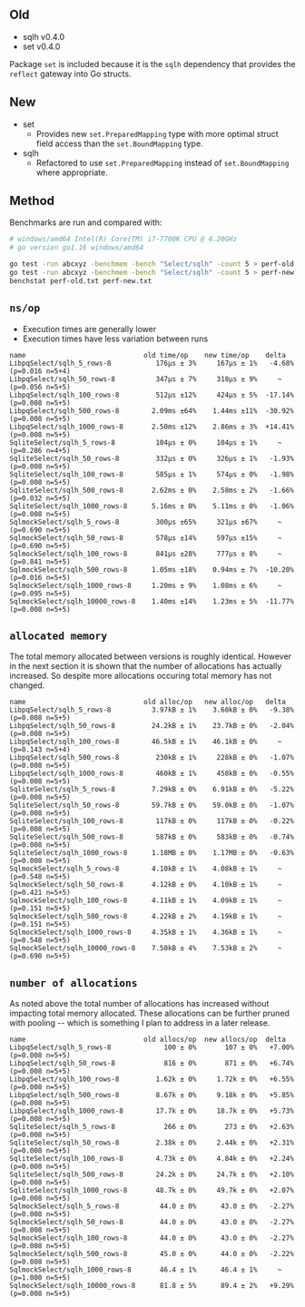## Old

-   sqlh v0.4.0
-   set v0.4.0

Package `set` is included because it is the `sqlh` dependency that provides the `reflect` gateway into Go structs.

## New

-   set
    -   Provides new `set.PreparedMapping` type with more optimal struct field access than the `set.BoundMapping` type.
-   sqlh
    -   Refactored to use `set.PreparedMapping` instead of `set.BoundMapping` where appropriate.

## Method

Benchmarks are run and compared with:

```bash
# windows/amd64 Intel(R) Core(TM) i7-7700K CPU @ 4.20GHz
# go version go1.16 windows/amd64

go test -run abcxyz -benchmem -bench "Select/sqlh" -count 5 > perf-old.txt  # old version
go test -run abcxyz -benchmem -bench "Select/sqlh" -count 5 > perf-new.txt  # new local branches
benchstat perf-old.txt perf-new.txt
```

## `ns/op`

-   Execution times are generally lower
-   Execution times have less variation between runs

```
name                             old time/op    new time/op    delta
LibpqSelect/sqlh_5_rows-8           176µs ± 3%     167µs ± 1%   -4.68%  (p=0.016 n=5+4)
LibpqSelect/sqlh_50_rows-8          347µs ± 7%     318µs ± 9%     ~     (p=0.056 n=5+5)
LibpqSelect/sqlh_100_rows-8         512µs ±12%     424µs ± 5%  -17.14%  (p=0.008 n=5+5)
LibpqSelect/sqlh_500_rows-8        2.09ms ±64%    1.44ms ±11%  -30.92%  (p=0.008 n=5+5)
LibpqSelect/sqlh_1000_rows-8       2.50ms ±12%    2.86ms ± 3%  +14.41%  (p=0.008 n=5+5)
SqliteSelect/sqlh_5_rows-8          104µs ± 0%     104µs ± 1%     ~     (p=0.286 n=4+5)
SqliteSelect/sqlh_50_rows-8         332µs ± 0%     326µs ± 1%   -1.93%  (p=0.008 n=5+5)
SqliteSelect/sqlh_100_rows-8        585µs ± 1%     574µs ± 0%   -1.98%  (p=0.008 n=5+5)
SqliteSelect/sqlh_500_rows-8       2.62ms ± 0%    2.58ms ± 2%   -1.66%  (p=0.032 n=5+5)
SqliteSelect/sqlh_1000_rows-8      5.16ms ± 0%    5.11ms ± 0%   -1.06%  (p=0.008 n=5+5)
SqlmockSelect/sqlh_5_rows-8         300µs ±65%     321µs ±67%     ~     (p=0.690 n=5+5)
SqlmockSelect/sqlh_50_rows-8        578µs ±14%     597µs ±15%     ~     (p=0.690 n=5+5)
SqlmockSelect/sqlh_100_rows-8       841µs ±28%     777µs ± 8%     ~     (p=0.841 n=5+5)
SqlmockSelect/sqlh_500_rows-8      1.05ms ±18%    0.94ms ± 7%  -10.20%  (p=0.016 n=5+5)
SqlmockSelect/sqlh_1000_rows-8     1.20ms ± 9%    1.08ms ± 6%     ~     (p=0.095 n=5+5)
SqlmockSelect/sqlh_10000_rows-8    1.40ms ±14%    1.23ms ± 5%  -11.77%  (p=0.008 n=5+5)
```

## `allocated memory`

The total memory allocated between versions is roughly identical. However in the next section it is shown that the number of allocations has actually increased. So despite more allocations occuring total memory has not changed.

```
name                             old alloc/op   new alloc/op   delta
LibpqSelect/sqlh_5_rows-8          3.97kB ± 1%    3.60kB ± 0%   -9.38%  (p=0.008 n=5+5)
LibpqSelect/sqlh_50_rows-8         24.2kB ± 1%    23.7kB ± 0%   -2.04%  (p=0.008 n=5+5)
LibpqSelect/sqlh_100_rows-8        46.5kB ± 1%    46.1kB ± 0%     ~     (p=0.143 n=5+4)
LibpqSelect/sqlh_500_rows-8         230kB ± 1%     228kB ± 0%   -1.07%  (p=0.008 n=5+5)
LibpqSelect/sqlh_1000_rows-8        460kB ± 1%     458kB ± 0%   -0.55%  (p=0.008 n=5+5)
SqliteSelect/sqlh_5_rows-8         7.29kB ± 0%    6.91kB ± 0%   -5.22%  (p=0.008 n=5+5)
SqliteSelect/sqlh_50_rows-8        59.7kB ± 0%    59.0kB ± 0%   -1.07%  (p=0.008 n=5+5)
SqliteSelect/sqlh_100_rows-8        117kB ± 0%     117kB ± 0%   -0.22%  (p=0.008 n=5+5)
SqliteSelect/sqlh_500_rows-8        587kB ± 0%     583kB ± 0%   -0.74%  (p=0.008 n=5+5)
SqliteSelect/sqlh_1000_rows-8      1.18MB ± 0%    1.17MB ± 0%   -0.63%  (p=0.008 n=5+5)
SqlmockSelect/sqlh_5_rows-8        4.10kB ± 1%    4.08kB ± 1%     ~     (p=0.548 n=5+5)
SqlmockSelect/sqlh_50_rows-8       4.12kB ± 0%    4.10kB ± 1%     ~     (p=0.421 n=5+5)
SqlmockSelect/sqlh_100_rows-8      4.11kB ± 1%    4.09kB ± 1%     ~     (p=0.151 n=5+5)
SqlmockSelect/sqlh_500_rows-8      4.22kB ± 2%    4.19kB ± 1%     ~     (p=0.151 n=5+5)
SqlmockSelect/sqlh_1000_rows-8     4.35kB ± 1%    4.36kB ± 1%     ~     (p=0.548 n=5+5)
SqlmockSelect/sqlh_10000_rows-8    7.50kB ± 4%    7.53kB ± 2%     ~     (p=0.690 n=5+5)
```

## `number of allocations`

As noted above the total number of allocations has increased without impacting total memory allocated. These allocations can be further pruned with pooling -- which is something I plan to address in a later release.

```
name                             old allocs/op  new allocs/op  delta
LibpqSelect/sqlh_5_rows-8             100 ± 0%       107 ± 0%   +7.00%  (p=0.008 n=5+5)
LibpqSelect/sqlh_50_rows-8            816 ± 0%       871 ± 0%   +6.74%  (p=0.008 n=5+5)
LibpqSelect/sqlh_100_rows-8         1.62k ± 0%     1.72k ± 0%   +6.55%  (p=0.008 n=5+5)
LibpqSelect/sqlh_500_rows-8         8.67k ± 0%     9.18k ± 0%   +5.85%  (p=0.008 n=5+5)
LibpqSelect/sqlh_1000_rows-8        17.7k ± 0%     18.7k ± 0%   +5.73%  (p=0.008 n=5+5)
SqliteSelect/sqlh_5_rows-8            266 ± 0%       273 ± 0%   +2.63%  (p=0.008 n=5+5)
SqliteSelect/sqlh_50_rows-8         2.38k ± 0%     2.44k ± 0%   +2.31%  (p=0.008 n=5+5)
SqliteSelect/sqlh_100_rows-8        4.73k ± 0%     4.84k ± 0%   +2.24%  (p=0.008 n=5+5)
SqliteSelect/sqlh_500_rows-8        24.2k ± 0%     24.7k ± 0%   +2.10%  (p=0.008 n=5+5)
SqliteSelect/sqlh_1000_rows-8       48.7k ± 0%     49.7k ± 0%   +2.07%  (p=0.008 n=5+5)
SqlmockSelect/sqlh_5_rows-8          44.0 ± 0%      43.0 ± 0%   -2.27%  (p=0.008 n=5+5)
SqlmockSelect/sqlh_50_rows-8         44.0 ± 0%      43.0 ± 0%   -2.27%  (p=0.008 n=5+5)
SqlmockSelect/sqlh_100_rows-8        44.0 ± 0%      43.0 ± 0%   -2.27%  (p=0.008 n=5+5)
SqlmockSelect/sqlh_500_rows-8        45.0 ± 0%      44.0 ± 0%   -2.22%  (p=0.008 n=5+5)
SqlmockSelect/sqlh_1000_rows-8       46.4 ± 1%      46.4 ± 1%     ~     (p=1.000 n=5+5)
SqlmockSelect/sqlh_10000_rows-8      81.8 ± 5%      89.4 ± 2%   +9.29%  (p=0.008 n=5+5)
```
